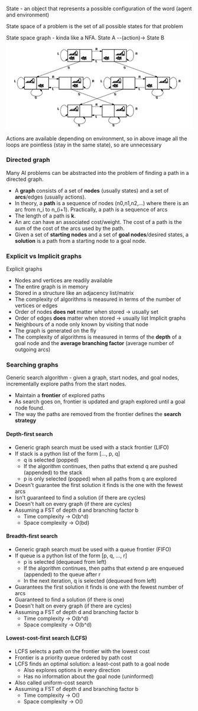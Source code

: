 State - an object that represents a possible configuration of the word (agent and environment)

State space of a problem is the set of all possible states for that problem

State space graph - kinda like a NFA. State A --(action)-> State B
![](images/Pasted%20image%2020240719091858.png)

Actions are available depending on environment, so in above image all the loops are pointless (stay in the same state), so are unnecessary

### Directed graph
Many AI problems can be abstracted into the problem of finding a path in a directed graph.
- A **graph** consists of a set of **nodes** (usually states) and a set of **arcs**/edges (usually actions).
- In theory, a **path** is a sequence of nodes (n0,n1,n2,...) where there is an arc from n_i to n_(i+1). Practically, a path is a sequence of arcs
- The length of a path is **k**.
- An arc can have an associated cost/weight. The cost of a path is the sum of the cost of the arcs used by the path.
- Given a set of **starting nodes** and a set of **goal nodes**/desired states, a **solution** is a path from a starting node to a goal node.

### Explicit vs Implicit graphs
Explicit graphs
- Nodes and vertices are readily available
- The entire graph is in memory
- Stored in a structure like an adjacency list/matrix
- The complexity of algorithms is measured in terms of the number of vertices or edges
- Order of nodes **does not** matter when stored -> usually set
- Order of edges **does** matter when stored -> usually list
Implicit graphs
- Neighbours of a node only known by visiting that node
- The graph is generated on the fly
- The complexity of algorithms is measured in terms of the **depth** of a goal node and the **average branching factor** (average number of outgoing arcs)

### Searching graphs
Generic search algorithm - given a graph, start nodes, and goal nodes, incrementally explore paths from the start nodes.
- Maintain a **frontier** of explored paths
- As search goes on, frontier is updated and graph explored until a goal node found.
- The way the paths are removed from the frontier defines the **search strategy**

#### Depth-first search
- Generic graph search must be used with a stack frontier (LIFO)
- If stack is a python list of the form \[..., p, q]
	- q is selected (popped)
	- If the algorithm continues, then paths that extend q are pushed (appended) to the stack
	- p is only selected (popped) when all paths from q are explored
- Doesn't guarantee the first solution it finds is the one with the fewest arcs
- Isn't guaranteed to find a solution (if there are cycles)
- Doesn't halt on every graph (if there are cycles)
- Assuming a FST of depth d and branching factor b
	- Time complexity -> O(b^d)
	- Space complexity -> O(bd)

#### Breadth-first search
- Generic graph search must be used with a queue frontier (FIFO)
- If queue is a python list of the form \[p, q, ..., r]
	- p is selected (dequeued from left)
	- If the algorithm continues, then paths that extend p are enqueued (appended) to the queue after r
	- In the next iteration, q is selected (dequeued from left)
- Guarantees the first solution it finds is one with the fewest number of arcs
- Guaranteed to find a solution (if there is one)
- Doesn't halt on every graph (if there are cycles)
- Assuming a FST of depth d and branching factor b
	- Time complexity -> O(b^d)
	- Space complexity -> O(b^d)

#### Lowest-cost-first search (LCFS)
- LCFS selects a path on the frontier with the lowest cost
- Frontier is a priority queue ordered by path cost
- LCFS finds an optimal solution: a least-cost path to a goal node
	- Also explores options in every direction
	- Has no information about the goal node (uninformed)
- Also called uniform-cost search
- Assuming a FST of depth d and branching factor b
	- Time complexity -> O()
	- Space complexity -> O()